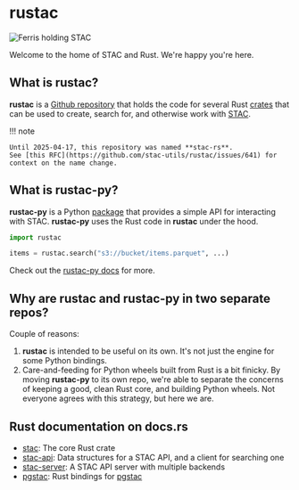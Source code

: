 # rustac

![Ferris holding STAC](./img/ferris-holding-stac-small.png)

Welcome to the home of STAC and Rust.
We're happy you're here.

## What is rustac?

**rustac** is a [Github repository](https://github.com/stac-utils/rustac) that holds the code for several Rust [crates](https://doc.rust-lang.org/book/ch07-01-packages-and-crates.html) that can be used to create, search for, and otherwise work with [STAC](https://stacspec.org).

!!! note

    Until 2025-04-17, this repository was named **stac-rs**.
    See [this RFC](https://github.com/stac-utils/rustac/issues/641) for context on the name change.

## What is rustac-py?

**rustac-py** is a Python [package](https://pypi.org/project/rustac/) that provides a simple API for interacting with STAC.
**rustac-py** uses the Rust code in **rustac** under the hood.

```python
import rustac

items = rustac.search("s3://bucket/items.parquet", ...)
```

Check out the [rustac-py docs](https://stac-utils.github.io/rustac-py) for more.

## Why are rustac and rustac-py in two separate repos?

Couple of reasons:

1. **rustac** is intended to be useful on its own.
   It's not just the engine for some Python bindings.
2. Care-and-feeding for Python wheels built from Rust is a bit finicky.
   By moving **rustac-py** to its own repo, we're able to separate the concerns of keeping a good, clean Rust core, and building Python wheels.
   Not everyone agrees with this strategy, but here we are.

## Rust documentation on docs.rs

- [stac](https://docs.rs/stac): The core Rust crate
- [stac-api](https://docs.rs/stac-api): Data structures for a STAC API, and a client for searching one
- [stac-server](https://docs.rs/stac-server): A STAC API server with multiple backends
- [pgstac](https://docs.rs/pgstac): Rust bindings for [pgstac](https://github.com/stac-utils/pgstac)
